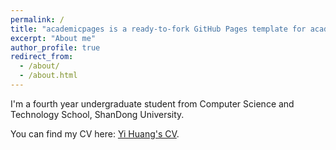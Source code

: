 ```yaml
---
permalink: /
title: "academicpages is a ready-to-fork GitHub Pages template for academic personal websites"
excerpt: "About me"
author_profile: true
redirect_from: 
  - /about/
  - /about.html
---
```


I'm a fourth year undergraduate student from Computer Science and Technology School, ShanDong University.

You can find my CV here: [Yi Huang's CV](../assets/CV.pdf).
